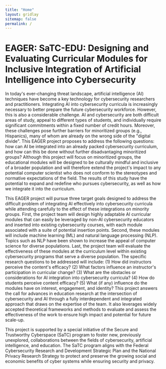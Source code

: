 ```yaml
---
title: "Home"
layout: gridlay
sitemap: false
permalink: /
---
```


<style>
img{
  border-radius: 10px;
}
iframe {
  width: 175px;
  display: inline;
  vertical-align:middle;
  <!-- margin-bottom:5px; -->
  <!-- margin-left:5px; -->
  <!-- border: 1px solid red; -->
}
.col-md-1 {
  margin:0;
  padding:0;
  margin-top:10px;
  margin-bottom:10px;
  display:block;
  overflow:hidden;
  text-align:center;
  display: table-cell;
  height: auto;
  float: none;
  background:white;
  border-radius:20px;
  <!-- border: 1px solid black; -->
}
</style>



# EAGER: SaTC-EDU: Designing and Evaluating Curricular Modules for Inclusive Integration of Artificial Intelligence into Cybersecurity

<div class="jumbotron">
<div class="row align-items-end">
<div class="col-md-12 col-sm-12">


In today's ever-changing threat landscape, artificial intelligence (AI) techniques have become a key technology for cybersecurity researchers and practitioners. Integrating AI into cybersecurity curricula is increasingly necessary to better prepare the future cybersecurity workforce. However, this is also a considerable challenge. AI and cybersecurity are both difficult areas of study, appeal to different types of students, and individually require significant commitments within a fixed number of credit hours. Moreover, these challenges pose further barriers for minoritized groups (e.g., Hispanics), many of whom are already on the wrong side of the "digital divide". This EAGER project proposes to address the following questions: how can AI be integrated into an already packed cybersecurity curriculum, and how can this be done without further disadvantaging minoritized groups? Although this project will focus on minoritized groups, the educational modules will be designed to be culturally mindful and inclusive of a broader population and will therefore extend the project's impact to any potential computer scientist who does not conform to the stereotypes and normative expectations of the field. The results of this study have the potential to expand and redefine who pursues cybersecurity, as well as how we integrate it into the curriculum.

This EAGER project will pursue three target goals designed to address the difficult problem of integrating AI effectively into cybersecurity curricula while attending carefully to the effect of these integrations on minority groups. First, the project team will design highly adaptable AI curricular modules that can easily be leveraged by non-AI cybersecurity educators and inserted into existing cybersecurity courses, with each module associated with a suite of potential insertion points. Second, these modules will include machine learning (ML) and natural language processing (NLP). Topics such as NLP have been shown to increase the appeal of computer science for diverse populations. Last, the project team will evaluate the effectiveness of these modules at the curriculum level within existing cybersecurity programs that serve a diverse population. The specific research questions to be addressed will include: (1) How did instructors perceive the content's efficacy? (2) What factors influence an instructor's participation in curricular change? (3) What are the obstacles or considerations for AI integration into cybersecurity curricula? (4) How do students perceive content efficacy? (5) What (if any) influence do the modules have on interest, engagement, and identity? This project answers the call for advances in education research at the intersection of cybersecurity and AI through a fully interdependent and integrated approach that draws on the expertise of the team. It also leverages widely accepted theoretical frameworks and methods to evaluate and assess the effectiveness of the work to ensure high impact and potential for future scale-up.

This project is supported by a special initiative of the Secure and Trustworthy Cyberspace (SaTC) program to foster new, previously unexplored, collaborations between the fields of cybersecurity, artificial intelligence, and education. The SaTC program aligns with the Federal Cybersecurity Research and Development Strategic Plan and the National Privacy Research Strategy to protect and preserve the growing social and economic benefits of cyber systems while ensuring security and privacy.

</div>
</div>


